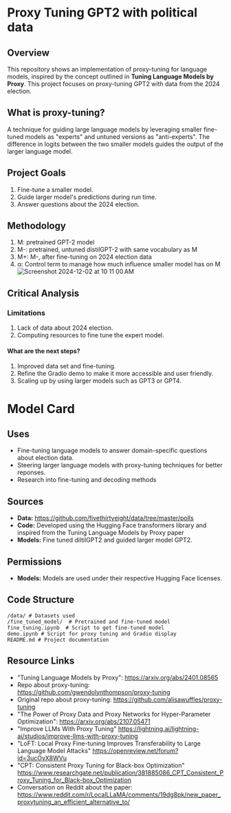 # Proxy Tuning GPT2 with political data 

## Overview
This repository shows an implementation of proxy-tuning for language models, inspired by the concept outlined in **Tuning Language Models by Proxy**. This project focuses on proxy-tuning GPT2 with data from the 2024 election. 

## What is proxy-tuning?
A technique for guiding large language models by leveraging smaller fine-tuned models as "experts" and untuned versions as "anti-experts". The difference in logits between the two smaller models guides the output of the larger language model. 

## Project Goals
1. Fine-tune a smaller model.
2. Guide larger model's predictions during run time.
3. Answer questions about the 2024 election.

## Methodology
1. M: pretrained GPT-2 model
2. M-: pretrained, untuned distilGPT-2 with same vocabulary as M
3. M+: M-, after fine-tuning on 2024 election data
4. α: Control term to manage how much influence smaller model has on M
![Screenshot 2024-12-02 at 10 11 00 AM](https://github.com/user-attachments/assets/1461c73d-e504-4c2d-a390-131b5944239e)


## Critical Analysis
### Limitations 
1. Lack of data about 2024 election.
2. Computing resources to fine tune the expert model.
#### What are the next steps?
1. Improved data set and fine-tuning.
2. Refine the Gradio demo to make it more accessible and user friendly.
3. Scaling up by using larger models such as GPT3 or GPT4.

# Model Card
## Uses
- Fine-tuning language models to answer domain-specific questions about election data.
- Steering larger language models with proxy-tuning techniques for better reponses.
- Research into fine-tuning and decoding methods
## Sources
- **Data:** https://github.com/fivethirtyeight/data/tree/master/polls
- **Code:** Developed using the Hugging Face transformers library and inspired from the Tuning Language Models by Proxy paper
- **Models:** Fine tuned diltilGPT2 and guided larger model GPT2.
## Permissions
- **Models:** Models are used under their respective Hugging Face licenses.

## Code Structure
```
/data/ # Datasets used
/fine_tuned_model/  # Pretrained and fine-tuned model
fine_tuning.ipynb  # Script to get fine-tuned model
demo.ipynb # Script for proxy tuning and Gradio display
README.md # Project documentation
```
## Resource Links
- "Tuning Language Models by Proxy": https://arxiv.org/abs/2401.08565
- Repo about proxy-tuning: https://github.com/gwendolynthompson/proxy-tuning
- Original repo about proxy-tuning: https://github.com/alisawuffles/proxy-tuning
- "The Power of Proxy Data and Proxy Networks for Hyper-Parameter Optimization": https://arxiv.org/abs/2107.05471
- "Improve LLMs With Proxy Tuning" https://lightning.ai/lightning-ai/studios/improve-llms-with-proxy-tuning
- "LoFT: Local Proxy Fine-tuning Improves Transferability to Large Language Model Attacks" https://openreview.net/forum?id=3ucOvX8WVu
- "CPT: Consistent Proxy Tuning for Black-box Optimization" https://www.researchgate.net/publication/381885086_CPT_Consistent_Proxy_Tuning_for_Black-box_Optimization
- Conversation on Reddit about the paper: https://www.reddit.com/r/LocalLLaMA/comments/19dg8pk/new_paper_proxytuning_an_efficient_alternative_to/


